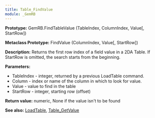 ```yaml
---
title: Table_FindValue
module: _GemRB
---
```


**Prototype:** GemRB.FindTableValue (TableIndex, ColumnIndex, Value[, StartRow])

**Metaclass Prototype:** FindValue (ColumnIndex, Value[, StartRow])

**Description:** Returns the first row index of a field value in a 2DA 
Table. If StartRow is omitted, the search starts from the beginning.

**Parameters:**
  * TableIndex - integer, returned by a previous LoadTable command.
  * Column - index or name of the column in which to look for value.
  * Value - value to find in the table
  * StartRow - integer, starting row (offset)

**Return value:** numeric, None if the value isn't to be found

**See also:** [LoadTable](LoadTable.md), [Table_GetValue](Table_GetValue.md)
